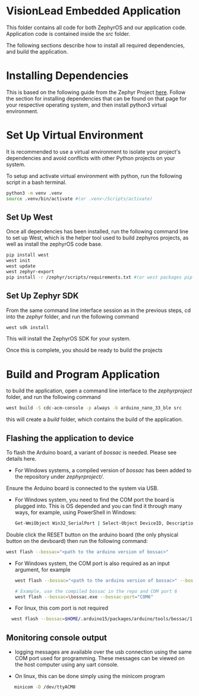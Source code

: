 # VisionLead Embedded Application

This folder contains all code for both ZephyrOS and our application code. Application code is contained inside the *src* folder.

The following sections describe how to install all required dependencies, and build the application.

# Installing Dependencies

This is based on the following guide from the Zephyr Project [here](https://docs.zephyrproject.org/latest/develop/getting_started/index.html#).
Follow the section for installing dependencies that can be found on that page for your respective operating system, and then install python3 virtual environment.

# Set Up Virtual Environment
It is recommended to use a virtual environment to isolate your project's dependencies and avoid conflicts with other Python projects on your system.

To setup and activate virtual environment with python, run the following script in a bash terminal.

```sh
python3 -m venv .venv 
source .venv/bin/activate #(or .venv~/Scripts/activate)
```

## Set Up West
Once all dependencies has been installed, run the following command line to set up West, which is the helper tool used to build zephyros projects, as well as install the zephyrOS code base.

```sh
pip install west
west init 
west update 
west zephyr-export
pip install -r /zephyr/scripts/requirements.txt #(or west packages pip --install)
```

## Set Up Zephyr SDK

From the same command line interface session as in the previous steps, cd into the *zephyr* folder, and run the following command

```sh
west sdk install
```

This will install the ZephyrOS SDK for your system. 

Once this is complete, you should be ready to build the projects

# Build and Program Application

to build the application, open a command line interface  to the *zephyrproject* folder, and run the following command

```sh
west build -S cdc-acm-console -p always -b arduino_nano_33_ble src
```

this will create a *build* folder, which contains the build of the application. 

## Flashing the application to device

To flash the Arduino board, a variant of *bossac* is needed. Please see details here.

  - For Windows systems, a compiled version of *bossac* has been added to the repository under *zephyrproject/*.

Ensure the Arduino board is connected to the system via USB.

 - For Windows system, you need to find the COM port the board is plugged into. This is OS depended and you can find it through many ways, for example, using PowerShell in Windows:

    ```sh
    Get-WmiObject Win32_SerialPort | Select-Object DeviceID, Description
    ```

Double click the RESET button on the arduino board (the only physical button on the devboard) then run the following command:

```sh
west flash --bossac="<path to the arduino version of bossac>"
```
  - For Windows system, the COM port is also required as an input   argument, for example
    ```sh
    west flash --bossac="<path to the arduino version of bossac>" --bossac-port="<COM port>"
    
    # Example, use the compiled bossac in the repo and COM port 6
    west flash --bossac=\bossac.exe --bossac-port="COM6"
    ```
  - For linux, this com port is not required
  ```sh
    west flash --bossac=$HOME/.arduino15/packages/arduino/tools/bossac/1.9.1-arduino2/bossac
  ```


## Monitoring console output

 - logging messages are available over the usb connection using the same COM port used for programming. These messages can be viewed on the host computer using any uart console. 

 - On linux, this can be done simply using the minicom program

 ```sh
    minicom -D /dev/ttyACM0
 ```
